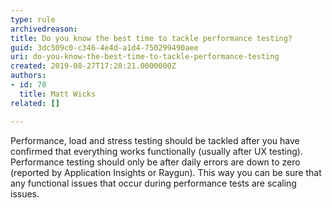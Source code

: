 ```yaml
---
type: rule
archivedreason: 
title: Do you know the best time to tackle performance testing?
guid: 3dc509c0-c346-4e4d-a1d4-750299490aee
uri: do-you-know-the-best-time-to-tackle-performance-testing
created: 2019-08-27T17:28:21.0000000Z
authors:
- id: 78
  title: Matt Wicks
related: []

---
```


Performance, load and stress testing should be tackled after you have confirmed that everything works functionally (usually after UX testing). Performance testing should only be after daily errors are down to zero (reported by Application Insights or Raygun). This way you can be sure that any functional issues that occur during performance tests are scaling issues.

<!--endintro-->
